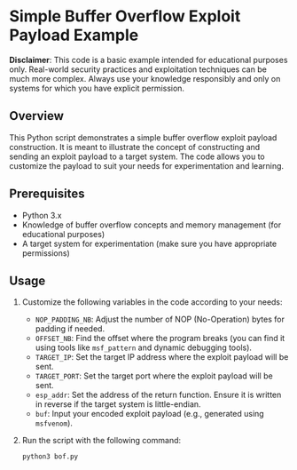# Simple Buffer Overflow Exploit Payload Example

**Disclaimer**: This code is a basic example intended for educational purposes only. Real-world security practices and exploitation techniques can be much more complex. Always use your knowledge responsibly and only on systems for which you have explicit permission.

## Overview

This Python script demonstrates a simple buffer overflow exploit payload construction. It is meant to illustrate the concept of constructing and sending an exploit payload to a target system. The code allows you to customize the payload to suit your needs for experimentation and learning.

## Prerequisites

- Python 3.x
- Knowledge of buffer overflow concepts and memory management (for educational purposes)
- A target system for experimentation (make sure you have appropriate permissions)

## Usage

1. Customize the following variables in the code according to your needs:

   - `NOP_PADDING_NB`: Adjust the number of NOP (No-Operation) bytes for padding if needed.
   - `OFFSET_NB`: Find the offset where the program breaks (you can find it using tools like `msf_pattern` and dynamic debugging tools).
   - `TARGET_IP`: Set the target IP address where the exploit payload will be sent.
   - `TARGET_PORT`: Set the target port where the exploit payload will be sent.
   - `esp_addr`: Set the address of the return function. Ensure it is written in reverse if the target system is little-endian.
   - `buf`: Input your encoded exploit payload (e.g., generated using `msfvenom`).

2. Run the script with the following command:

   ```bash
   python3 bof.py
